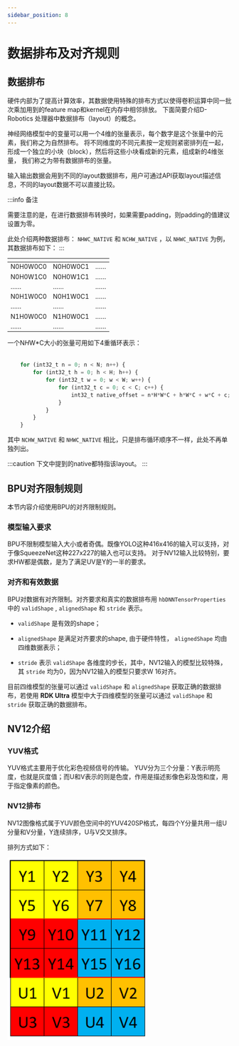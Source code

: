 ```yaml
---
sidebar_position: 8
---
```


# 数据排布及对齐规则


## 数据排布

硬件内部为了提高计算效率，其数据使用特殊的排布方式以使得卷积运算中同一批次乘加用到的feature map和kernel在内存中相邻排放。
下面简要介绍D-Robotics 处理器中数据排布（layout）的概念。

神经网络模型中的变量可以用一个4维的张量表示，每个数字是这个张量中的元素，我们称之为自然排布。
将不同维度的不同元素按一定规则紧密排列在一起，形成一个独立的小块（block），然后将这些小块看成新的元素，组成新的4维张量，
我们称之为带有数据排布的张量。

输入输出数据会用到不同的layout数据排布，用户可通过API获取layout描述信息，不同的layout数据不可以直接比较。

:::info 备注

  需要注意的是，在进行数据排布转换时，如果需要padding，则padding的值建议设置为零。

此处介绍两种数据排布： ``NHWC_NATIVE`` 和 ``NCHW_NATIVE`` ，以 ``NHWC_NATIVE`` 为例，其数据排布如下：
:::

  | <!-- -->    | <!-- -->    |<!-- --> |
  |-----------|----------------|-----|
  | N0H0W0C0    | N0H0W0C1    | ……    |
  | N0H0W1C0    | N0H0W1C1    | ……    |
  | ……          | ……          | ……    |
  | N0H1W0C0    | N0H1W0C1    | ……    |
  | ……          | ……          | ……    |
  | N1H0W0C0    | N1H0W0C1    | ……    |
  | ……          | ……          | ……    |

一个N*H*W*C大小的张量可用如下4重循环表示：

```python

    for (int32_t n = 0; n < N; n++) {
        for (int32_t h = 0; h < H; h++) {
            for (int32_t w = 0; w < W; w++) {
                for (int32_t c = 0; c < C; c++) {
                    int32_t native_offset = n*H*W*C + h*W*C + w*C + c;
                }
            }
        }
    }
```

其中 `NCHW_NATIVE` 和 `NHWC_NATIVE` 相比，只是排布循环顺序不一样，此处不再单独列出。

:::caution
  下文中提到的native都特指该layout。
:::

## BPU对齐限制规则


本节内容介绍使用BPU的对齐限制规则。

### 模型输入要求


BPU不限制模型输入大小或者奇偶。既像YOLO这种416x416的输入可以支持，对于像SqueezeNet这种227x227的输入也可以支持。
对于NV12输入比较特别，要求HW都是偶数，是为了满足UV是Y的一半的要求。

### 对齐和有效数据

BPU对数据有对齐限制。对齐要求和真实的数据排布用 ``hbDNNTensorProperties`` 中的 ``validShape`` , ``alignedShape`` 和 ``stride`` 表示。

- ``validShape`` 是有效的shape； 

- ``alignedShape`` 是满足对齐要求的shape, 由于硬件特性， ``alignedShape`` 均由四维数据表示；

- ``stride`` 表示 ``validShape`` 各维度的步长，其中，NV12输入的模型比较特殊，其 ``stride`` 均为0，因为NV12输入的模型只要求W 16对齐。

目前四维模型的张量可以通过 ``validShape`` 和 ``alignedShape`` 获取正确的数据排布，若使用 **RDK Ultra** 模型中大于四维模型的张量可以通过 ``validShape`` 和 ``stride`` 获取正确的数据排布。

## NV12介绍


### YUV格式


YUV格式主要用于优化彩色视频信号的传输。
YUV分为三个分量：Y表示明亮度，也就是灰度值；而U和V表示的则是色度，作用是描述影像色彩及饱和度，用于指定像素的颜色。

### NV12排布


NV12图像格式属于YUV颜色空间中的YUV420SP格式，每四个Y分量共用一组U分量和V分量，Y连续排序，U与V交叉排序。

排列方式如下：

![nv12_layout](../../../static/img/04_Algorithm_Application/02_cdev_dnn_api/image/cdev_dnn_api/nv12_layout.png)
